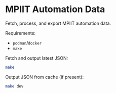 # MPIIT Automation Data
Fetch, process, and export MPIIT automation data.

Requirements:
- `podman`/`docker`
- `make`

Fetch and output latest JSON:
```bash
make
```

Output JSON from cache (if present):
```bash
make dev
```